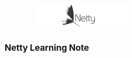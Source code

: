 <div align="center"><img src="pic/banner.png" width="300px" heigth="300px"/></div>

#  Netty Learning  Note

